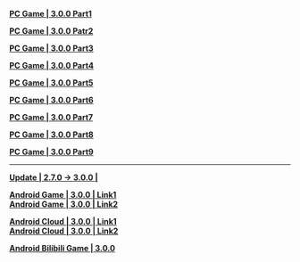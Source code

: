 **[PC Game | 3.0.0 Part1](https://autopatchcn.bhsr.com/client/cn/20250102101650_whi5OUaVtAY69aLj/PC/download/StarRail_3.0.0.7z.001)** 

**[PC Game | 3.0.0 Patr2](https://autopatchcn.bhsr.com/client/cn/20250102101650_whi5OUaVtAY69aLj/PC/download/StarRail_3.0.0.7z.002)**    

**[PC Game | 3.0.0 Part3](https://autopatchcn.bhsr.com/client/cn/20250102101650_whi5OUaVtAY69aLj/PC/download/StarRail_3.0.0.7z.003)**    

**[PC Game | 3.0.0 Part4](https://autopatchcn.bhsr.com/client/cn/20250102101650_whi5OUaVtAY69aLj/PC/download/StarRail_3.0.0.7z.004)**

**[PC Game | 3.0.0 Part5](https://autopatchcn.bhsr.com/client/cn/20250102101650_whi5OUaVtAY69aLj/PC/download/StarRail_3.0.0.7z.005)**

**[PC Game | 3.0.0 Part6](https://autopatchcn.bhsr.com/client/cn/20250102101650_whi5OUaVtAY69aLj/PC/download/StarRail_3.0.0.7z.006)**

**[PC Game | 3.0.0 Part7](https://autopatchcn.bhsr.com/client/cn/20250102101650_whi5OUaVtAY69aLj/PC/download/StarRail_3.0.0.7z.007)**

**[PC Game | 3.0.0 Part8](https://autopatchcn.bhsr.com/client/cn/20250102101650_whi5OUaVtAY69aLj/PC/download/StarRail_3.0.0.7z.008)**

**[PC Game | 3.0.0 Part9](https://autopatchcn.bhsr.com/client/cn/20250102101650_whi5OUaVtAY69aLj/PC/download/StarRail_3.0.0.7z.009)**

---

**[Update | 2.7.0 -> 3.0.0 | ](https://autopatchcn.bhsr.com/client/diff/hkrpg_cn/game_2.7.0_3.0.0_hdiff_IJYyUGfUFcJGmsCZ.7z)**

**[Android Game | 3.0.0 | Link1](https://autopatchcn.bhsr.com/client/cn/20250102101521_GZIKULA8s13Jmew0/gw_An/StarRail_3.0.0.apk)**  
**[Android Game | 3.0.0 | Link2](https://bhrpg-prod.oss-accelerate.aliyuncs.com/client/cn/20250102101521_GZIKULA8s13Jmew0/gw_An/StarRail_3.0.0.apk)**  

**[Android Cloud | 3.0.0 | Link1](https://autopatchcn.bhsr.com/client/cn/20241223102920_GjWbhNw9GIK3z38V/gw_An_C/StarRailCloud_3.0.0.apk)**  
**[Android Cloud | 3.0.0 | Link2](https://bhrpg-prod.oss-accelerate.aliyuncs.com/client/cn/20241223102920_GjWbhNw9GIK3z38V/gw_An_C/StarRailCloud_3.0.0.apk)**

**[Android Bilibili Game | 3.0.0](https://pkg.biligame.com/games/bhxqtd_3.0.0_20250106_024357_fdae2.apk)**
